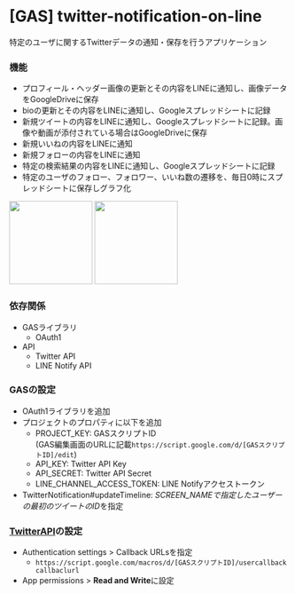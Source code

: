 # [GAS] twitter-notification-on-line

特定のユーザに関するTwitterデータの通知・保存を行うアプリケーション

### 機能
- プロフィール・ヘッダー画像の更新とその内容をLINEに通知し、画像データをGoogleDriveに保存
- bioの更新とその内容をLINEに通知し、Googleスプレッドシートに記録
- 新規ツイートの内容をLINEに通知し、Googleスプレッドシートに記録。画像や動画が添付されている場合はGoogleDriveに保存
- 新規いいねの内容をLINEに通知
- 新規フォローの内容をLINEに通知
- 特定の検索結果の内容をLINEに通知し、Googleスプレッドシートに記録
- 特定のユーザのフォロー、フォロワー、いいね数の遷移を、毎日0時にスプレッドシートに保存しグラフ化

<img src="https://i.imgur.com/ivLcADT.jpg" height="150">

<img src="https://i.imgur.com/WHFffPb.png" height="150">

### 依存関係
- GASライブラリ
  - OAuth1
- API
  - Twitter API
  - LINE Notify API

### GASの設定
- OAuth1ライブラリを追加
- プロジェクトのプロパティに以下を追加
  - PROJECT_KEY: GASスクリプトID<br>
    (GAS編集画面のURLに記載`https://script.google.com/d/[GASスクリプトID]/edit`)
  - API_KEY: Twitter API Key
  - API_SECRET: Twitter API Secret
  - LINE_CHANNEL_ACCESS_TOKEN: LINE Notifyアクセストークン
- TwitterNotification#updateTimeline: *SCREEN_NAMEで指定したユーザーの最初のツイートのID*を指定

### [TwitterAPI](https://developer.twitter.com/en/portal/projects-and-apps)の設定

- Authentication settings > Callback URLsを指定
  - `https://script.google.com/macros/d/[GASスクリプトID]/usercallback callbaclurl`
- App permissions > **Read and Write**に設定

